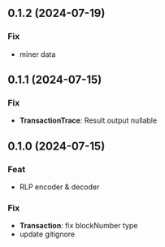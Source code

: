 ## 0.1.2 (2024-07-19)

### Fix

- miner data

## 0.1.1 (2024-07-15)

### Fix

- **TransactionTrace**: Result.output nullable

## 0.1.0 (2024-07-15)

### Feat

- RLP encoder & decoder

### Fix

- **Transaction**: fix blockNumber type
- update gitignore
